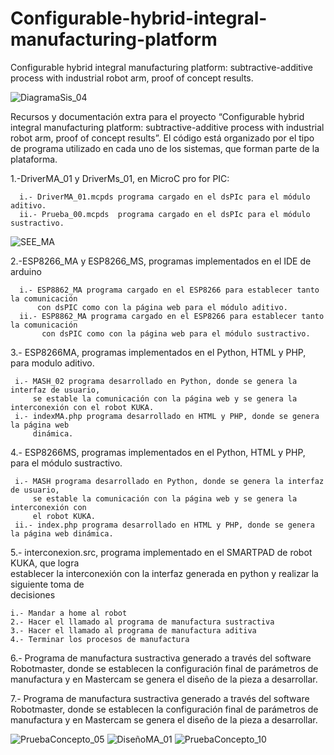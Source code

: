# Configurable-hybrid-integral-manufacturing-platform
 Configurable  hybrid integral manufacturing platform: subtractive-additive process with industrial robot arm, proof of concept results.
 
![DiagramaSis_04](https://github.com/OzkarMolotla/Configurable-hybrid-integral-manufacturing-platform/assets/145061621/7da5e037-9c11-45d6-b842-1670383b37c3)

Recursos y documentación extra para el proyecto “Configurable  hybrid integral manufacturing platform: 
subtractive-additive process with industrial robot arm, proof of concept results”. El código está 
organizado por el tipo de programa utilizado en cada uno de los sistemas, que forman parte de la plataforma.

1.-DriverMA_01 y DriverMs_01, en MicroC pro for PIC:

      i.- DriverMA_01.mcpds programa cargado en el dsPIc para el módulo aditivo.
      ii.- Prueba_00.mcpds  programa cargado en el dsPIc para el módulo sustractivo.

![SEE_MA](https://github.com/OzkarMolotla/Configurable-hybrid-integral-manufacturing-platform/assets/145061621/75116db0-5443-4c7d-8031-19c97d6c63f5)

2.-ESP8266_MA y ESP8266_MS, programas implementados en el IDE de arduino

      i.- ESP8862_MA programa cargado en el ESP8266 para establecer tanto la comunicación 
          con dsPIC como con la página web para el módulo aditivo.
      ii.- ESP8862_MA programa cargado en el ESP8266 para establecer tanto la comunicación 
           con dsPIC como con la página web para el módulo sustractivo. 


3.- ESP8266MA, programas implementados en el Python, HTML y PHP, para modulo aditivo.

     i.- MASH_02 programa desarrollado en Python, donde se genera la interfaz de usuario,
         se estable la comunicación con la página web y se genera la interconexión con el robot KUKA. 
     i.- indexMA.php programa desarrollado en HTML y PHP, donde se genera la página web  
         dinámica. 

4.- ESP8266MS, programas implementados en el Python, HTML y PHP, para el módulo sustractivo.

     i.- MASH programa desarrollado en Python, donde se genera la interfaz de usuario, 
         se estable la comunicación con la página web y se genera la interconexión con 
         el robot KUKA. 
     ii.- index.php programa desarrollado en HTML y PHP, donde se genera la página web dinámica.      

5.- interconexion.src, programa implementado en el SMARTPAD de robot KUKA, que logra    
     establecer la interconexión con la interfaz generada en python y realizar la siguiente toma de  
     decisiones 

    i.- Mandar a home al robot
    2.- Hacer el llamado al programa de manufactura sustractiva 
    3.- Hacer el llamado al programa de manufactura aditiva 
    4.- Terminar los procesos de manufactura 

6.- Programa de manufactura sustractiva generado a través del software Robotmaster, donde se
    establecen la configuración final de parámetros de manufactura y en Mastercam se genera 
    el diseño de la pieza a desarrollar. 

7.- Programa de manufactura sustractiva generado a través del software Robotmaster, donde se
    establecen la configuración final de parámetros de manufactura y en Mastercam se genera 
    el diseño de la pieza a desarrollar.
    
     

![PruebaConcepto_05](https://github.com/OzkarMolotla/Configurable-hybrid-integral-manufacturing-platform/assets/145061621/f66030af-1156-4e62-94fd-032c5cd69603)
![DiseñoMA_01](https://github.com/OzkarMolotla/Configurable-hybrid-integral-manufacturing-platform/assets/145061621/a98f0792-5311-4012-82d1-7c8b5fd0ed0f)
![PruebaConcepto_10](https://github.com/OzkarMolotla/Configurable-hybrid-integral-manufacturing-platform/assets/145061621/3c09c28b-2f9c-4116-b6b4-c728fb69ab29)

